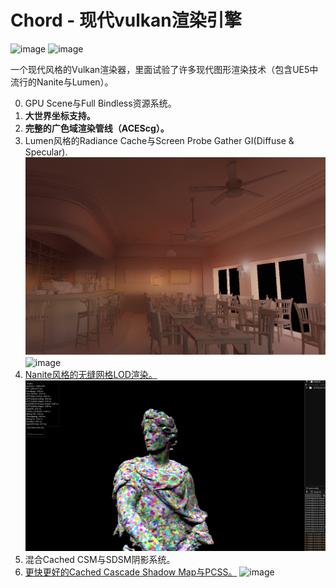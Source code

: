 # Chord - 现代vulkan渲染引擎
![image](gallery/Snipaste_2024-12-11_00-01-10.png)
![image](gallery/Bistro.png)

一个现代风格的Vulkan渲染器，里面试验了许多现代图形渲染技术（包含UE5中流行的Nanite与Lumen）。


0. GPU Scene与Full Bindless资源系统。 
1. **大世界坐标支持。**
2. **完整的广色域渲染管线（ACEScg）。**
3. Lumen风格的Radiance Cache与Screen Probe Gather GI(Diffuse & Specular).
    ![image](gallery/Diffuse.png)
    ![image](gallery/Specular.png)
4. [Nanite风格的无缝网格LOD渲染。](https://qiutang98.github.io/post/%E5%AE%9E%E6%97%B6%E6%B8%B2%E6%9F%93%E5%BC%80%E5%8F%91/mynanite01_mesh_processor/)
    ![image](gallery/Nanite.png)
5. 混合Cached CSM与SDSM阴影系统。
6. [更快更好的Cached Cascade Shadow Map与PCSS。](https://qiutang98.github.io/post/%E5%AE%9E%E6%97%B6%E6%B8%B2%E6%9F%93%E5%BC%80%E5%8F%91/fasterpcss/)
    ![image](gallery/Bistro_2.png)
